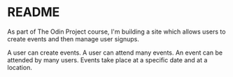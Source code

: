 # README

As part of The Odin Project course, I'm building a site which allows users to create events and then manage user signups.

A user can create events. A user can attend many events. An event can be attended by many users. Events take place at a specific date and at a location.
